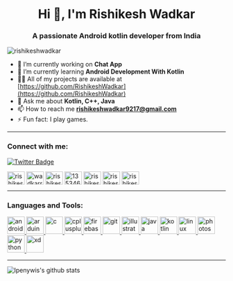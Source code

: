<h1 align="center">Hi 👋, I'm Rishikesh Wadkar</h1>
<h3 align="center">A passionate Android kotlin developer from India</h3>

<p align="left"> <img src="https://komarev.com/ghpvc/?username=rishikeshwadkar&label=Profile%20views&color=0e75b6&style=flat" alt="rishikeshwadkar" /> </p>

- 🔭 I’m currently working on **Chat App**
- 🌱 I’m currently learning **Android Development With Kotlin**
- 👨‍💻 All of my projects are available at [https://github.com/RishikeshWadkar](https://github.com/RishikeshWadkar)
- 💬 Ask me about **Kotlin, C++, Java**
- 📫 How to reach me **rishikeshwadkar9217@gmail.com**
- ⚡ Fun fact: I play games.

-------

<h3 align="left">Connect with me:</h3>
<p align="left">
  
[![Twitter Badge](https://img.shields.io/badge/-@WadkarRishikesh-1ca0f1?style=flat&labelColor=1ca0f1&logo=twitter&logoColor=white&link=https://twitter.com/WadkarRishikesh)](https://twitter.com/wadkarrishikesh)

<a href="https://dev.to/rishikeshwadkar" target="blank"><img align="center" src="https://cdn.jsdelivr.net/npm/simple-icons@3.0.1/icons/dev-dot-to.svg" alt="rishikeshwadkar" height="30" width="40" /></a>
<a href="https://twitter.com/wadkarrishikesh" target="blank"><img align="center" src="https://cdn.jsdelivr.net/npm/simple-icons@3.0.1/icons/twitter.svg" alt="wadkarrishikesh" height="30" width="40" /></a>
<a href="https://linkedin.com/in/rishikesh-wadkar-0aa455191" target="blank"><img align="center" src="https://cdn.jsdelivr.net/npm/simple-icons@3.0.1/icons/linkedin.svg" alt="rishikesh-wadkar-0aa455191" height="30" width="40" /></a>
<a href="https://stackoverflow.com/users/13534681" target="blank"><img align="center" src="https://cdn.jsdelivr.net/npm/simple-icons@3.0.1/icons/stackoverflow.svg" alt="13534681" height="30" width="40" /></a>
<a href="https://instagram.com/rishikesh_9217" target="blank"><img align="center" src="https://cdn.jsdelivr.net/npm/simple-icons@3.0.1/icons/instagram.svg" alt="rishikesh_9217" height="30" width="40" /></a>
<a href="https://www.codechef.com/users/rishikesh9217" target="blank"><img align="center" src="https://cdn.jsdelivr.net/npm/simple-icons@3.1.0/icons/codechef.svg" alt="rishikesh9217" height="30" width="40" /></a>
<a href="https://www.hackerrank.com/rishikeshneelka1" target="blank"><img align="center" src="https://cdn.jsdelivr.net/npm/simple-icons@3.0.1/icons/hackerrank.svg" alt="rishikeshneelka1" height="30" width="40" /></a>
</p>

-------

<h3 align="left">Languages and Tools:</h3>
<p align="left"> <a href="https://developer.android.com" target="_blank"> <img src="https://devicons.github.io/devicon/devicon.git/icons/android/android-original-wordmark.svg" alt="android" width="40" height="40"/> </a> <a href="https://www.arduino.cc/" target="_blank"> <img src="https://cdn.worldvectorlogo.com/logos/arduino-1.svg" alt="arduino" width="40" height="40"/> </a> <a href="https://www.cprogramming.com/" target="_blank"> <img src="https://devicons.github.io/devicon/devicon.git/icons/c/c-original.svg" alt="c" width="40" height="40"/> </a> <a href="https://www.w3schools.com/cpp/" target="_blank"> <img src="https://devicons.github.io/devicon/devicon.git/icons/cplusplus/cplusplus-original.svg" alt="cplusplus" width="40" height="40"/> </a> <a href="https://firebase.google.com/" target="_blank"> <img src="https://www.vectorlogo.zone/logos/firebase/firebase-icon.svg" alt="firebase" width="40" height="40"/> </a> <a href="https://git-scm.com/" target="_blank"> <img src="https://www.vectorlogo.zone/logos/git-scm/git-scm-icon.svg" alt="git" width="40" height="40"/> </a> <a href="https://www.adobe.com/in/products/illustrator.html" target="_blank"> <img src="https://www.vectorlogo.zone/logos/adobe_illustrator/adobe_illustrator-icon.svg" alt="illustrator" width="40" height="40"/> </a> <a href="https://www.java.com" target="_blank"> <img src="https://devicons.github.io/devicon/devicon.git/icons/java/java-original-wordmark.svg" alt="java" width="40" height="40"/> </a> <a href="https://kotlinlang.org" target="_blank"> <img src="https://www.vectorlogo.zone/logos/kotlinlang/kotlinlang-icon.svg" alt="kotlin" width="40" height="40"/> </a> <a href="https://www.linux.org/" target="_blank"> <img src="https://devicons.github.io/devicon/devicon.git/icons/linux/linux-original.svg" alt="linux" width="40" height="40"/> </a> <a href="https://www.photoshop.com/en" target="_blank"> <img src="https://devicons.github.io/devicon/devicon.git/icons/photoshop/photoshop-plain.svg" alt="photoshop" width="40" height="40"/> </a> <a href="https://www.python.org" target="_blank"> <img src="https://devicons.github.io/devicon/devicon.git/icons/python/python-original.svg" alt="python" width="40" height="40"/> </a> <a href="https://www.adobe.com/products/xd.html" target="_blank"> <img src="https://cdn.worldvectorlogo.com/logos/adobe-xd.svg" alt="xd" width="40" height="40"/> </a> </p>

-------

![Ipenywis's github stats](https://github-readme-stats.vercel.app/api?username=rishikeshwadkar&count_private=true&theme=tokyonight&hide=contribs,prs)
